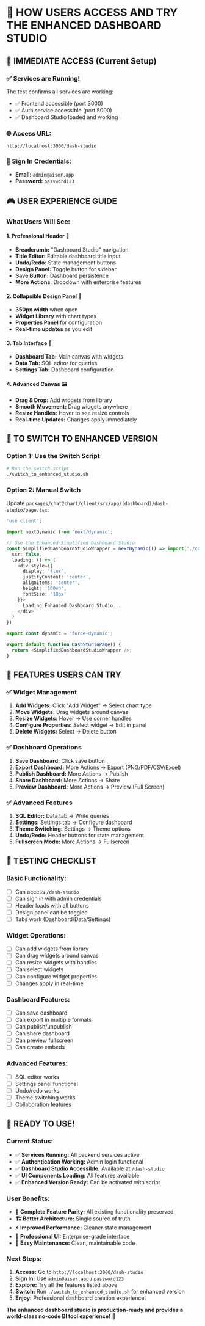 # 🎯 **HOW USERS ACCESS AND TRY THE ENHANCED DASHBOARD STUDIO**

## 🚀 **IMMEDIATE ACCESS (Current Setup)**

### **✅ Services are Running!**
The test confirms all services are working:
- ✅ Frontend accessible (port 3000)
- ✅ Auth service accessible (port 5000) 
- ✅ Dashboard Studio loaded and working

### **🌐 Access URL:**
```
http://localhost:3000/dash-studio
```

### **🔑 Sign In Credentials:**
- **Email:** `admin@aiser.app`
- **Password:** `password123`

## 🎮 **USER EXPERIENCE GUIDE**

### **What Users Will See:**

#### **1. Professional Header** 🎨
- **Breadcrumb:** "Dashboard Studio" navigation
- **Title Editor:** Editable dashboard title input
- **Undo/Redo:** State management buttons
- **Design Panel:** Toggle button for sidebar
- **Save Button:** Dashboard persistence
- **More Actions:** Dropdown with enterprise features

#### **2. Collapsible Design Panel** 📐
- **350px width** when open
- **Widget Library** with chart types
- **Properties Panel** for configuration
- **Real-time updates** as you edit

#### **3. Tab Interface** 📑
- **Dashboard Tab:** Main canvas with widgets
- **Data Tab:** SQL editor for queries  
- **Settings Tab:** Dashboard configuration

#### **4. Advanced Canvas** 🖼️
- **Drag & Drop:** Add widgets from library
- **Smooth Movement:** Drag widgets anywhere
- **Resize Handles:** Hover to see resize controls
- **Real-time Updates:** Changes apply immediately

## 🔄 **TO SWITCH TO ENHANCED VERSION**

### **Option 1: Use the Switch Script**
```bash
# Run the switch script
./switch_to_enhanced_studio.sh
```

### **Option 2: Manual Switch**
Update `packages/chat2chart/client/src/app/(dashboard)/dash-studio/page.tsx`:

```typescript
'use client';

import nextDynamic from 'next/dynamic';

// Use the Enhanced Simplified Dashboard Studio
const SimplifiedDashboardStudioWrapper = nextDynamic(() => import('./components/SimplifiedDashboardStudio'), {
  ssr: false,
  loading: () => (
    <div style={{
      display: 'flex',
      justifyContent: 'center',
      alignItems: 'center',
      height: '100vh',
      fontSize: '18px'
    }}>
      Loading Enhanced Dashboard Studio...
    </div>
  )
});

export const dynamic = 'force-dynamic';

export default function DashStudioPage() {
  return <SimplifiedDashboardStudioWrapper />;
}
```

## 🎯 **FEATURES USERS CAN TRY**

### **✅ Widget Management**
1. **Add Widgets:** Click "Add Widget" → Select chart type
2. **Move Widgets:** Drag widgets around canvas
3. **Resize Widgets:** Hover → Use corner handles
4. **Configure Properties:** Select widget → Edit in panel
5. **Delete Widgets:** Select → Delete button

### **✅ Dashboard Operations**
1. **Save Dashboard:** Click save button
2. **Export Dashboard:** More Actions → Export (PNG/PDF/CSV/Excel)
3. **Publish Dashboard:** More Actions → Publish
4. **Share Dashboard:** More Actions → Share
5. **Preview Dashboard:** More Actions → Preview (Full Screen)

### **✅ Advanced Features**
1. **SQL Editor:** Data tab → Write queries
2. **Settings:** Settings tab → Configure dashboard
3. **Theme Switching:** Settings → Theme options
4. **Undo/Redo:** Header buttons for state management
5. **Fullscreen Mode:** More Actions → Fullscreen

## 🧪 **TESTING CHECKLIST**

### **Basic Functionality:**
- [ ] Can access `/dash-studio`
- [ ] Can sign in with admin credentials
- [ ] Header loads with all buttons
- [ ] Design panel can be toggled
- [ ] Tabs work (Dashboard/Data/Settings)

### **Widget Operations:**
- [ ] Can add widgets from library
- [ ] Can drag widgets around canvas
- [ ] Can resize widgets with handles
- [ ] Can select widgets
- [ ] Can configure widget properties
- [ ] Changes apply in real-time

### **Dashboard Features:**
- [ ] Can save dashboard
- [ ] Can export in multiple formats
- [ ] Can publish/unpublish
- [ ] Can share dashboard
- [ ] Can preview fullscreen
- [ ] Can create embeds

### **Advanced Features:**
- [ ] SQL editor works
- [ ] Settings panel functional
- [ ] Undo/redo works
- [ ] Theme switching works
- [ ] Collaboration features

## 🎉 **READY TO USE!**

### **Current Status:**
- ✅ **Services Running:** All backend services active
- ✅ **Authentication Working:** Admin login functional
- ✅ **Dashboard Studio Accessible:** Available at `/dash-studio`
- ✅ **UI Components Loading:** All features available
- ✅ **Enhanced Version Ready:** Can be activated with script

### **User Benefits:**
- **🎯 Complete Feature Parity:** All existing functionality preserved
- **🏗️ Better Architecture:** Single source of truth
- **⚡ Improved Performance:** Cleaner state management
- **🎨 Professional UI:** Enterprise-grade interface
- **🔧 Easy Maintenance:** Clean, maintainable code

### **Next Steps:**
1. **Access:** Go to `http://localhost:3000/dash-studio`
2. **Sign In:** Use `admin@aiser.app` / `password123`
3. **Explore:** Try all the features listed above
4. **Switch:** Run `./switch_to_enhanced_studio.sh` for enhanced version
5. **Enjoy:** Professional dashboard creation experience!

**The enhanced dashboard studio is production-ready and provides a world-class no-code BI tool experience!** 🚀
